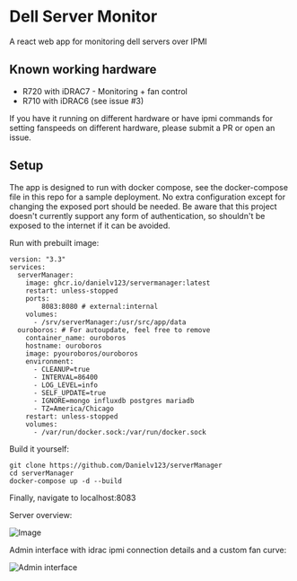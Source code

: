 # Dell Server Monitor

A react web app for monitoring dell servers over IPMI

## Known working hardware

* R720 with iDRAC7 - Monitoring + fan control
* R710 with iDRAC6 (see issue #3)

If you have it running on different hardware or have ipmi commands for setting fanspeeds on different hardware, please submit a PR or open an issue.

## Setup

The app is designed to run with docker compose, see the docker-compose file in this repo for a sample deployment. No extra configuration except for changing the exposed port should be needed. Be aware that this project doesn't currently support any form of authentication, so shouldn't be exposed to the internet if it can be avoided.

Run with prebuilt image:
```
version: "3.3"
services:
  serverManager:
    image: ghcr.io/danielv123/servermanager:latest
    restart: unless-stopped
    ports:
        8083:8080 # external:internal
    volumes:
      - /srv/serverManager:/usr/src/app/data
  ouroboros: # For autoupdate, feel free to remove
    container_name: ouroboros
    hostname: ouroboros
    image: pyouroboros/ouroboros
    environment:
      - CLEANUP=true
      - INTERVAL=86400
      - LOG_LEVEL=info
      - SELF_UPDATE=true
      - IGNORE=mongo influxdb postgres mariadb
      - TZ=America/Chicago
    restart: unless-stopped
    volumes:
      - /var/run/docker.sock:/var/run/docker.sock
```

Build it yourself:

    git clone https://github.com/Danielv123/serverManager
    cd serverManager
    docker-compose up -d --build

Finally, navigate to localhost:8083

Server overview:

![Image](https://i.imgur.com/5LeLWMA.png)

Admin interface with idrac ipmi connection details and a custom fan curve:

![Admin interface](https://i.imgur.com/sgIaziM.png)


